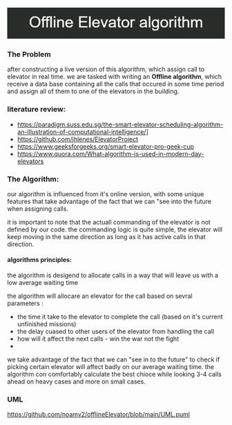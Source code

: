 
![alt text](https://github.com/noamv2/offlineElevator/blob/main/Offline_Elevator_algorithm.png)


### The Problem

after constructing a live version of this algorithm, which assign call to elevator in real time. we are tasked with writing an **Offline algorithm**, which receive a data base containing all the calls that occured in some time period and assign all of them to one of the elevators in the building. 
### literature review:


- https://paradigm.suss.edu.sg/the-smart-elevator-scheduling-algorithm-an-illustration-of-computational-intelligence/]
- https://github.com/jhlenes/ElevatorProject
- https://www.geeksforgeeks.org/smart-elevator-pro-geek-cup
- https://www.quora.com/What-algorithm-is-used-in-modern-day-elevators
### The Algorithm:
our algorithm is influenced from it's online version, with some unique features that take advantage of the fact that we can "see into the future when assigning calls.

it is important to note that the actuall commanding of the elevator is not defined by our code. the commanding logic is quite simple, the elevator will keep moving in the same direction as long as it has active calls in that direction.

#### algorithms principles:
the algorithm is desigend to allocate calls in a way that will leave us with a low average waiting time

the algorithm will allocare an elevator for the call based on sevral parameters :
- the time it take to the elevator to complete the call (based on it's current unfinished missions)
- the delay cuased to other users of the elevator from handling the call
- how will it affect the next calls - win the war not the fight
- 

we take advantage of the fact that we can "see in to the future" to check if picking certain elevator will affect badly on our average waiting time. the algorithm con comfortably calculate the best chioce while looking 3-4 calls ahead on heavy cases and more on small cases.

### UML

https://github.com/noamv2/offlineElevator/blob/main/UML.puml
